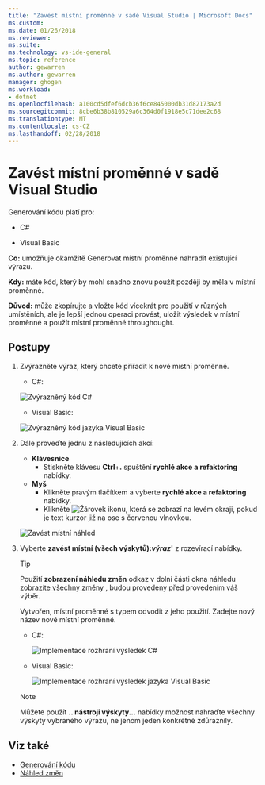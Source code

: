 ```yaml
---
title: "Zavést místní proměnné v sadě Visual Studio | Microsoft Docs"
ms.custom: 
ms.date: 01/26/2018
ms.reviewer: 
ms.suite: 
ms.technology: vs-ide-general
ms.topic: reference
author: gewarren
ms.author: gewarren
manager: ghogen
ms.workload:
- dotnet
ms.openlocfilehash: a100cd5dfef6dcb36f6ce845000db31d82173a2d
ms.sourcegitcommit: 8cbe6b38b810529a6c364d0f1918e5c71dee2c68
ms.translationtype: MT
ms.contentlocale: cs-CZ
ms.lasthandoff: 02/28/2018
---
```

# <a name="introduce-a-local-variable-in-visual-studio"></a>Zavést místní proměnné v sadě Visual Studio

Generování kódu platí pro:

- C#

- Visual Basic

**Co:** umožňuje okamžitě Generovat místní proměnné nahradit existující výrazu.

**Kdy:** máte kód, který by mohl snadno znovu použít později by měla v místní proměnné.

**Důvod:** může zkopírujte a vložte kód vícekrát pro použití v různých umístěních, ale je lepší jednou operaci provést, uložit výsledek v místní proměnné a použít místní proměnné throughought.

## <a name="how-to"></a>Postupy

1. Zvýrazněte výraz, který chcete přiřadit k nové místní proměnné.

   - C#:

    ![Zvýrazněný kód C#](media/local-highlight-cs.png)

   - Visual Basic:

    ![Zvýrazněný kód jazyka Visual Basic](media/local-highlight-vb.png)

1. Dále proveďte jednu z následujících akcí:

   - **Klávesnice**
     - Stiskněte klávesu **Ctrl**+**.** spuštění **rychlé akce a refaktoring** nabídky.
   - **Myš**
     - Klikněte pravým tlačítkem a vyberte **rychlé akce a refaktoring** nabídky.
     - Klikněte ![Žárovek](media/bulb-cs.png) ikonu, která se zobrazí na levém okraji, pokud je text kurzor již na ose s červenou vlnovkou.

   ![Zavést místní náhled](media/local-preview-cs.png)

1. Vyberte **zavést místní (všech výskytů):*výraz*'** z rozevírací nabídky.

   > [!TIP]
   > Použití **zobrazení náhledu změn** odkaz v dolní části okna náhledu [zobrazíte všechny změny](../../ide/preview-changes.md) , budou provedeny před provedením váš výběr.

   Vytvořen, místní proměnné s typem odvodit z jeho použití. Zadejte nový název nové místní proměnné.

   - C#:

      ![Implementace rozhraní výsledek C#](media/local-result-cs.png)

   - Visual Basic:

      ![Implementace rozhraní výsledek jazyka Visual Basic](media/local-result-vb.png)

   > [!NOTE]
   > Můžete použít **.. nástroji výskyty...**  nabídky možnost nahraďte všechny výskyty vybraného výrazu, ne jenom jeden konkrétně zdůraznily.

## <a name="see-also"></a>Viz také

- [Generování kódu](../code-generation-in-visual-studio.md)
- [Náhled změn](../../ide/preview-changes.md)
